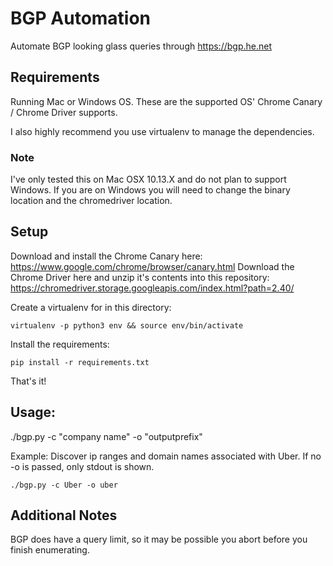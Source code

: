 # BGP Automation

Automate BGP looking glass queries through https://bgp.he.net

## Requirements

Running Mac or Windows OS. These are the supported OS' Chrome Canary / Chrome Driver supports.

I also highly recommend you use virtualenv to manage the dependencies.

### Note

I've only tested this on Mac OSX 10.13.X and do not plan to support Windows. If you are on Windows you will need to change the binary location and the chromedriver location.

## Setup

Download and install the Chrome Canary here: https://www.google.com/chrome/browser/canary.html
Download the Chrome Driver here and unzip it's contents into this repository: https://chromedriver.storage.googleapis.com/index.html?path=2.40/

Create a virtualenv for in this directory:

`virtualenv -p python3 env && source env/bin/activate`

Install the requirements:

`pip install -r requirements.txt`

That's it!

## Usage:

./bgp.py -c "company name" -o "outputprefix"

Example: Discover ip ranges and domain names associated with Uber.
	 If no -o is passed, only stdout is shown.

`./bgp.py -c Uber -o uber`

## Additional Notes

BGP does have a query limit, so it may be possible you abort before you finish enumerating.
